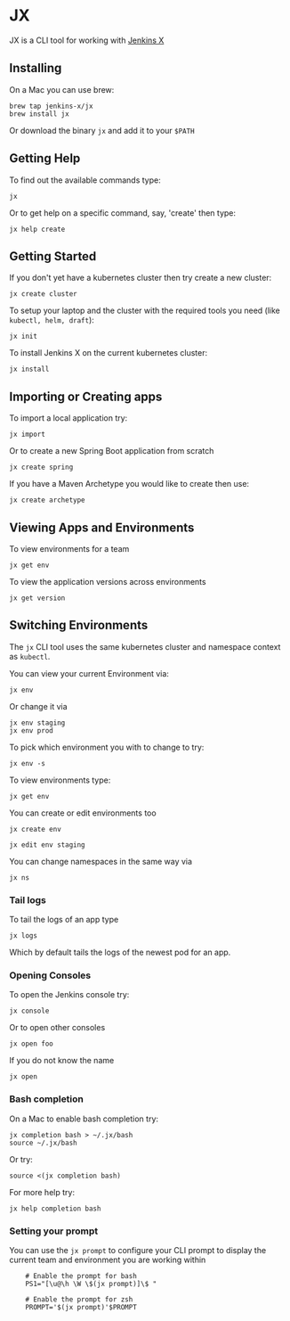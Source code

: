 # JX 

JX is a CLI tool for working with [Jenkins X](https://jenkins-x.github.io/jenkins-x-website/)

## Installing

On a Mac you can use brew:

    brew tap jenkins-x/jx
    brew install jx 
    
Or download the binary `jx` and add it to your `$PATH`

## Getting Help

To find out the available commands type:

    jx

Or to get help on a specific command, say, 'create' then type:

    jx help create

## Getting Started

If you don't yet have a kubernetes cluster then try create a new cluster:

    jx create cluster

To setup your laptop and the cluster with the required tools you need (like `kubectl, helm, draft`):

    jx init

To install Jenkins X on the current kubernetes cluster:

    jx install
    
## Importing or Creating apps

To import a local application try:

    jx import
    
Or to create a new Spring Boot application from scratch

    jx create spring
    
If you have a Maven Archetype you would like to create then use:

    jx create archetype
    

## Viewing Apps and Environments

To view environments for a team

    jx get env
    
To view the application versions across environments

    jx get version
            
## Switching Environments

The `jx` CLI tool uses the same kubernetes cluster and namespace context as `kubectl`. 

You can view your current Environment via:

    jx env
    
Or change it via 

    jx env staging
    jx env prod
    
To pick which environment you with to change to try:

    jx env -s

To view environments type:

    jx get env
    
You can create or edit environments too

    jx create env
    
    jx edit env staging
    
You can change namespaces in the same way via

    jx ns
    
### Tail logs

To tail the logs of an app type

    jx logs
    
Which by default tails the logs of the newest pod for an app.

### Opening Consoles

To open the Jenkins console try:

    jx console
    
Or to open other consoles

    jx open foo
    
If you do not know the name

    jx open
    

### Bash completion

On a Mac to enable bash completion try:

    jx completion bash > ~/.jx/bash
    source ~/.jx/bash   
    
Or try:

    source <(jx completion bash)

For more help try:

    jx help completion bash
           
### Setting your prompt

You can use the `jx prompt` to configure your CLI prompt to display the current team and environment you are working within           
                                            
		# Enable the prompt for bash
		PS1="[\u@\h \W \$(jx prompt)]\$ "

		# Enable the prompt for zsh
		PROMPT='$(jx prompt)'$PROMPT